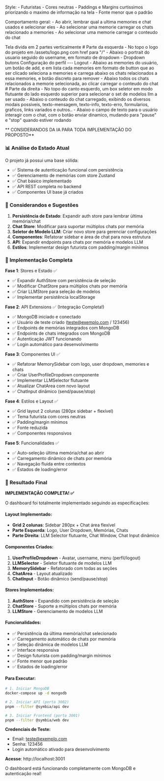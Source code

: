 
Style:
    - Futuristas
    - Cores neutras
    - Paddings e Margins curtissimos priorizando o maximo de informação na tela
    - Fonte menor que o padrão

Comportamento geral:
    - Ao abrir, lembrar qual a ultima memories e chat usados e selecionar eles
    - Ao selecionar uma memorie carregar os chats relacionado a memories
    - Ao selecionar uma memorie carregar o conteudo do chat

Tela divida em 2 partes verticalmente
    # Parte da esquerda
        - No topo o logo do projeto em /assets/logo.png com href para "/"
        - Abaixo o portrait do usuario seguido do username, em formato de dropdown
            - Dropdown butons
                Configuração do perfil
                ---
                Logout
        - Abaixo as memories do usuário, um botão de add, e em lista cada memories em formato de button que ao ser clicado seleciona a memories e carrega abaixo os chats relacionados a essa memories, e botão discreto para remover
        - Abaixo todos os chats relacionados a memorie selecionada, ao clicar carregar o conteudo do chat
    # Parte da direita
        - No topo do canto esquerdo, um box seletor em modo flutuante do lado esquerdo superior para selecionar o set de modelos llm a ser usado
        - Abaixo o conteudo do chat carregado, exibindo os diversos modais possiveis, texto-mensagem, texto-info, texto-erro, formularios, graficos, links variados e outros..
        - Abaixo o campo de texto para o usuário interagir com o chat, com o botão enviar dinamico, mudando para "pause" e "stop" quando estiver rodando

** CONSIDERANDOS DA IA PARA TODA IMPLEMENTAÇÃO DO PROPOSTO**

### 📊 **Análise do Estado Atual**
O projeto já possui uma base sólida:
- ✅ Sistema de autenticação funcional com persistência
- ✅ Gerenciamento de memórias com store Zustand
- ✅ Chat básico implementado
- ✅ API REST completa no backend
- ✅ Componentes UI base já criados

### 🔧 **Considerandos e Sugestões**
1. **Persistência de Estado**: Expandir auth store para lembrar última memória/chat
2. **Chat Store**: Modificar para suportar múltiplos chats por memória
3. **Seletor de Modelo LLM**: Criar novo store para gerenciar configurações
4. **Componentes**: Refatorar sidebar e área de chat para nova estrutura
5. **API**: Expandir endpoints para chats por memória e modelos LLM
6. **Estilos**: Implementar design futurista com padding/margin mínimos

### 🚀 **Implementação Completa**

**Fase 1**: Stores e Estado ✅
- ✅ Expandir AuthStore com persistência de seleção
- ✅ Modificar ChatStore para múltiplos chats por memória  
- ✅ Criar LLMStore para seleção de modelos
- ✅ Implementar persistência localStorage

**Fase 2**: API Extensions ✅ (Integração Completa!)
- ✅ MongoDB iniciado e conectado
- ✅ Usuário de teste criado (teste@exemplo.com / 123456)
- ✅ Endpoints de memórias integrados com MongoDB
- ✅ Endpoints de chats integrados com MongoDB
- ✅ Autenticação JWT funcionando
- ✅ Login automático para desenvolvimento

**Fase 3**: Componentes UI ✅
- ✅ Refatorar MemorySidebar com logo, user dropdown, memories e chats
- ✅ Criar UserProfileDropdown componente
- ✅ Implementar LLMSelector flutuante
- ✅ Atualizar ChatArea com novo layout
- ✅ ChatInput dinâmico (send/pause/stop)

**Fase 4**: Estilos e Layout ✅
- ✅ Grid layout 2 colunas (280px sidebar + flexível)
- ✅ Tema futurista com cores neutras
- ✅ Padding/margin mínimos
- ✅ Fonte reduzida
- ✅ Componentes responsivos

**Fase 5**: Funcionalidades ✅
- ✅ Auto-seleção última memória/chat ao abrir
- ✅ Carregamento dinâmico de chats por memória
- ✅ Navegação fluida entre contextos
- ✅ Estados de loading/error

### 🎯 **Resultado Final**

**IMPLEMENTAÇÃO COMPLETA! ✅**

O dashboard foi totalmente implementado seguindo as especificações:

#### **Layout Implementado:**
- **Grid 2 colunas**: Sidebar 280px + Chat área flexível
- **Parte Esquerda**: Logo, User Dropdown, Memórias, Chats
- **Parte Direita**: LLM Selector flutuante, Chat Window, Chat Input dinâmico

#### **Componentes Criados:**
1. **UserProfileDropdown** - Avatar, username, menu (perfil/logout)
2. **LLMSelector** - Seletor flutuante de modelos LLM
3. **MemorySidebar** - Refatorado com todas as seções
4. **ChatArea** - Layout atualizado
5. **ChatInput** - Botão dinâmico (send/pause/stop)

#### **Stores Implementados:**
1. **AuthStore** - Expandido com persistência de seleção
2. **ChatStore** - Suporte a múltiplos chats por memória
3. **LLMStore** - Gerenciamento de modelos LLM

#### **Funcionalidades:**
- ✅ Persistência da última memória/chat selecionado
- ✅ Carregamento automático de chats por memória
- ✅ Seleção dinâmica de modelos LLM
- ✅ Interface responsiva
- ✅ Design futurista com padding/margin mínimos
- ✅ Fonte menor que padrão
- ✅ Estados de loading/error

#### **Para Executar:**
```bash
# 1. Iniciar MongoDB
docker-compose up -d mongodb

# 2. Iniciar API (porta 3002)
pnpm --filter @symbia/api dev

# 3. Iniciar Frontend (porta 3001)
pnpm --filter @symbia/web dev
```

**Credenciais de Teste:**
- Email: teste@exemplo.com
- Senha: 123456
- Login automático ativado para desenvolvimento

**Acesse**: http://localhost:3001

O dashboard está funcionando completamente com MongoDB e autenticação real!